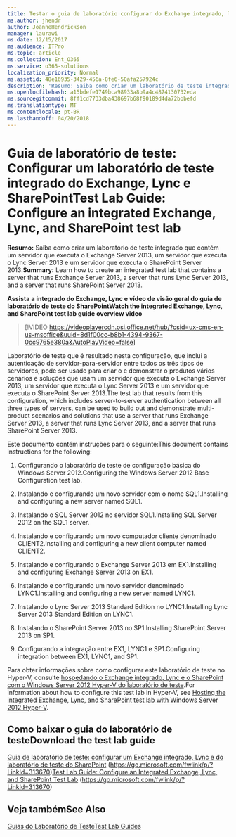 ```yaml
---
title: Testar o guia de laboratório configurar do Exchange integrado, laboratório de teste do Lync e o SharePoint
ms.author: jhendr
author: JoanneHendrickson
manager: laurawi
ms.date: 12/15/2017
ms.audience: ITPro
ms.topic: article
ms.collection: Ent_O365
ms.service: o365-solutions
localization_priority: Normal
ms.assetid: 48e16935-3429-456a-8fe6-50afa257924c
description: 'Resumo: Saiba como criar um laboratório de teste integrado que contém um servidor que executa o Exchange Server 2013, um servidor que executa o Lync Server 2013 e um servidor que executa o SharePoint Server 2013.'
ms.openlocfilehash: a15bdefe1749bca98933a8b9a4c4874130732eda
ms.sourcegitcommit: 8ff1cd7733dba438697b68f90189d4da72bbbefd
ms.translationtype: MT
ms.contentlocale: pt-BR
ms.lasthandoff: 04/20/2018
---
```

# <a name="test-lab-guide-configure-an-integrated-exchange-lync-and-sharepoint-test-lab"></a><span data-ttu-id="7cd7a-103">Guia de laboratório de teste: Configurar um laboratório de teste integrado do Exchange, Lync e SharePoint</span><span class="sxs-lookup"><span data-stu-id="7cd7a-103">Test Lab Guide: Configure an integrated Exchange, Lync, and SharePoint test lab</span></span>

 <span data-ttu-id="7cd7a-104">**Resumo:** Saiba como criar um laboratório de teste integrado que contém um servidor que executa o Exchange Server 2013, um servidor que executa o Lync Server 2013 e um servidor que executa o SharePoint Server 2013.</span><span class="sxs-lookup"><span data-stu-id="7cd7a-104">**Summary:** Learn how to create an integrated test lab that contains a server that runs Exchange Server 2013, a server that runs Lync Server 2013, and a server that runs SharePoint Server 2013.</span></span>
 
<span data-ttu-id="7cd7a-105">**Assista a integrado do Exchange, Lync e vídeo de visão geral do guia de laboratório de teste do SharePoint**</span><span class="sxs-lookup"><span data-stu-id="7cd7a-105">**Watch the integrated Exchange, Lync, and SharePoint test lab guide overview video**</span></span>

> [!VIDEO https://videoplayercdn.osi.office.net/hub/?csid=ux-cms-en-us-msoffice&uuid=8d1f00cc-b8b1-4394-9367-0cc9765e380a&AutoPlayVideo=false]
 
<span data-ttu-id="7cd7a-106">Laboratório de teste que é resultado nesta configuração, que inclui a autenticação de servidor-para-servidor entre todos os três tipos de servidores, pode ser usado para criar o e demonstrar o produtos vários cenários e soluções que usam um servidor que executa o Exchange Server 2013, um servidor que executa o Lync Server 2013 e um servidor que executa o SharePoint Server 2013.</span><span class="sxs-lookup"><span data-stu-id="7cd7a-106">The test lab that results from this configuration, which includes server-to-server authentication between all three types of servers, can be used to build out and demonstrate multi-product scenarios and solutions that use a server that runs Exchange Server 2013, a server that runs Lync Server 2013, and a server that runs SharePoint Server 2013.</span></span>
  
<span data-ttu-id="7cd7a-107">Este documento contém instruções para o seguinte:</span><span class="sxs-lookup"><span data-stu-id="7cd7a-107">This document contains instructions for the following:</span></span>
  
1. <span data-ttu-id="7cd7a-108">Configurando o laboratório de teste de configuração básica do Windows Server 2012.</span><span class="sxs-lookup"><span data-stu-id="7cd7a-108">Configuring the Windows Server 2012 Base Configuration test lab.</span></span>
    
2. <span data-ttu-id="7cd7a-109">Instalando e configurando um novo servidor com o nome SQL1.</span><span class="sxs-lookup"><span data-stu-id="7cd7a-109">Installing and configuring a new server named SQL1.</span></span>
    
3. <span data-ttu-id="7cd7a-110">Instalando o SQL Server 2012 no servidor SQL1.</span><span class="sxs-lookup"><span data-stu-id="7cd7a-110">Installing SQL Server 2012 on the SQL1 server.</span></span>
    
4. <span data-ttu-id="7cd7a-111">Instalando e configurando um novo computador cliente denominado CLIENT2.</span><span class="sxs-lookup"><span data-stu-id="7cd7a-111">Installing and configuring a new client computer named CLIENT2.</span></span>
    
5. <span data-ttu-id="7cd7a-112">Instalando e configurando o Exchange Server 2013 em EX1.</span><span class="sxs-lookup"><span data-stu-id="7cd7a-112">Installing and configuring Exchange Server 2013 on EX1.</span></span>
    
6. <span data-ttu-id="7cd7a-113">Instalando e configurando um novo servidor denominado LYNC1.</span><span class="sxs-lookup"><span data-stu-id="7cd7a-113">Installing and configuring a new server named LYNC1.</span></span>
    
7. <span data-ttu-id="7cd7a-114">Instalando o Lync Server 2013 Standard Edition no LYNC1.</span><span class="sxs-lookup"><span data-stu-id="7cd7a-114">Installing Lync Server 2013 Standard Edition on LYNC1.</span></span>
    
8. <span data-ttu-id="7cd7a-115">Instalando o SharePoint Server 2013 no SP1.</span><span class="sxs-lookup"><span data-stu-id="7cd7a-115">Installing SharePoint Server 2013 on SP1.</span></span>
    
9. <span data-ttu-id="7cd7a-116">Configurando a integração entre EX1, LYNC1 e SP1.</span><span class="sxs-lookup"><span data-stu-id="7cd7a-116">Configuring integration between EX1, LYNC1, and SP1.</span></span>
    
<span data-ttu-id="7cd7a-117">Para obter informações sobre como configurar este laboratório de teste no Hyper-V, consulte [hospedando o Exchange integrado, Lync e o SharePoint com o Windows Server 2012 Hyper-V do laboratório de teste](https://social.technet.microsoft.com/wiki/contents/articles/18483.hosting-the-integrated-exchange-lync-and-sharepoint-test-lab-with-windows-server-2012-hyper-v.aspx).</span><span class="sxs-lookup"><span data-stu-id="7cd7a-117">For information about how to configure this test lab in Hyper-V, see [Hosting the integrated Exchange, Lync, and SharePoint test lab with Windows Server 2012 Hyper-V](https://social.technet.microsoft.com/wiki/contents/articles/18483.hosting-the-integrated-exchange-lync-and-sharepoint-test-lab-with-windows-server-2012-hyper-v.aspx).</span></span>
  
## <a name="download-the-test-lab-guide"></a><span data-ttu-id="7cd7a-118">Como baixar o guia do laboratório de teste</span><span class="sxs-lookup"><span data-stu-id="7cd7a-118">Download the test lab guide</span></span>

<span data-ttu-id="7cd7a-119">[Guia de laboratório de teste: configurar um Exchange integrado, Lync e do laboratório de teste do SharePoint](https://go.microsoft.com/fwlink/p/?LinkId=313670) (https://go.microsoft.com/fwlink/p/?LinkId=313670)</span><span class="sxs-lookup"><span data-stu-id="7cd7a-119">[Test Lab Guide: Configure an Integrated Exchange, Lync, and SharePoint Test Lab](https://go.microsoft.com/fwlink/p/?LinkId=313670) (https://go.microsoft.com/fwlink/p/?LinkId=313670)</span></span>
  
## <a name="see-also"></a><span data-ttu-id="7cd7a-120">Veja também</span><span class="sxs-lookup"><span data-stu-id="7cd7a-120">See Also</span></span>

[<span data-ttu-id="7cd7a-121">Guias do Laboratório de Teste</span><span class="sxs-lookup"><span data-stu-id="7cd7a-121">Test Lab Guides</span></span>](https://go.microsoft.com/fwlink/p/?LinkId=202817)




